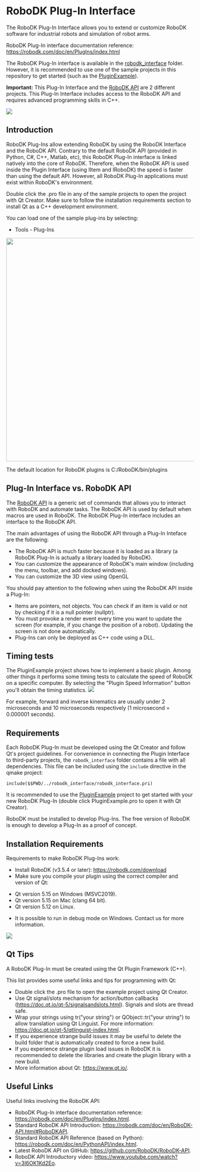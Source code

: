 RoboDK Plug-In Interface
=========

The RoboDK Plug-In Interface allows you to extend or customize RoboDK software for industrial robots and simulation of robot arms.

RoboDK Plug-In interface documentation reference: https://robodk.com/doc/en/PlugIns/index.html

The RoboDK Plug-In interface is available in the [robodk_interface](./robodk_interface/) folder. However, it is recommended to use one of the sample projects in this repository to get started (such as the [PluginExample](./PluginExample/)).

**Important:** This Plug-In Interface and the [RoboDK API](https://github.com/RoboDK/RoboDK-API) are 2 different projects. This Plug-In Interface includes access to the RoboDK API and requires advanced programming skills in C++.

![](plugin-example.png)

Introduction
-------------

RoboDK Plug-Ins allow extending RoboDK by using the RoboDK Interface and the RoboDK API. 
Contrary to the default RoboDK API (provided in Python, C#, C++, Matlab, etc), this RoboDK Plug-In interface is linked natively into the core of RoboDK.
Therefore, when the RoboDK API is used inside the Plugin Interface (using IItem and IRoboDK) the speed is faster than using the default API.
However, all RoboDK Plug-In applications must exist within RoboDK's environment.

Double click the .pro file in any of the sample projects to open the project with Qt Creator.
Make sure to follow the installation requirements section to install Qt as a C++ development environment.

You can load one of the sample plug-ins by selecting:
 * Tools - Plug-Ins
 
<p align="center"><img src="plugin-load.png" width="600"></p>

The default location for RoboDK plugins is C:/RoboDK/bin/plugins

Plug-In Interface vs. RoboDK API
-------------

The [RoboDK API](https://github.com/RoboDK/RoboDK-API) is a generic set of commands that allows you to interact with RoboDK and automate tasks. The RoboDK API is used by default when macros are used in RoboDK.
The RoboDK Plug-In interface includes an interface to the RoboDK API.

The main advantages of using the RoboDK API through a Plug-In Inteface are the following:
 * The RoboDK API is much faster because it is loaded as a library (a RoboDK Plug-In is actually a library loaded by RoboDK).
 * You can customize the appearance of RoboDK's main window (including the menu, toolbar, and add docked windows).
 * You can customize the 3D view using OpenGL

You should pay attention to the following when using the RoboDK API inside a Plug-In:
 * Items are pointers, not objects. You can check if an item is valid or not by checking if it is a null pointer (nullptr).
 * You must provoke a render event every time you want to update the screen (for example, if you change the position of a robot). Updating the screen is not done automatically.
 * Plug-Ins can only be deployed as C++ code using a DLL.


Timing tests
-------------

The PluginExample project shows how to implement a basic plugin. Among other things it performs some timing tests to calculate the speed of RoboDK on a specific computer.
By selecting the "Plugin Speed Information" button you'll obtain the timing statistics.
![](sampleoutput.png)

For example, forward and inverse kinematics are usually under 2 microseconds and 10 microseconds respectively (1 microsecond = 0.000001 seconds).



Requirements
-------------

Each RoboDK Plug-In must be developed using the Qt Creator and follow Qt's project guidelines.
For convenience in connecting the Plugin Interface to third-party projects, the `robodk_interface` folder contains a file with all dependencies.
This file can be included using the `include` directive in the qmake project:
```
include($$PWD/../robodk_interface/robodk_interface.pri)
```
It is recommended to use the [PluginExample](./PluginExample/) project to get started with your new RoboDK Plug-In (double click PluginExample.pro to open it with Qt Creator).

RoboDK must be installed to develop Plug-Ins. The free version of RoboDK is enough to develop a Plug-In as a proof of concept.


Installation Requirements
-------------

Requirements to make RoboDK Plug-Ins work:
 * Install RoboDK (v3.5.4 or later): https://robodk.com/download
 * Make sure you compile your plugin using the correct compiler and version of Qt:
  - Qt version 5.15 on Windows (MSVC2019).
  - Qt version 5.15 on Mac (clang 64 bit).
  - Qt version 5.12 on Linux.
 * It is possible to run in debug mode on Windows. Contact us for more information.

![](qtrun.png)

Qt Tips
-------------

A RoboDK Plug-In must be created using the Qt Plugin Framework (C++).

This list provides some useful links and tips for programming with Qt:
 * Double click the .pro file to open the example project using Qt Creator.
 * Use Qt signal/slots mechanism for action/button callbacks (https://doc.qt.io/qt-5/signalsandslots.html). Signals and slots are thread safe.
 * Wrap your strings using tr("your string") or QObject::tr("your string") to allow translation using Qt Linguist. For more information: https://doc.qt.io/qt-5/qtlinguist-index.html.
 * If you experience strange build issues it may be useful to delete the build folder that is automatically created to force a new build.
 * If you experience strange plugin load issues in RoboDK it is recommended to delete the libraries and create the plugin library with a new build.
 * More information about Qt: https://www.qt.io/.


Useful Links
-------------

Useful links involving the RoboDK API:
 * RoboDK Plug-In interface documentation reference: https://robodk.com/doc/en/PlugIns/index.html.
 * Standard RoboDK API Introduction: https://robodk.com/doc/en/RoboDK-API.html#RoboDKAPI.
 * Standard RoboDK API Reference (based on Python): https://robodk.com/doc/en/PythonAPI/index.html.
 * Latest RoboDK API on GitHub: https://github.com/RoboDK/RoboDK-API.
 * RoboDK API Introductory video: https://www.youtube.com/watch?v=3I6OK1Kd2Eo.
